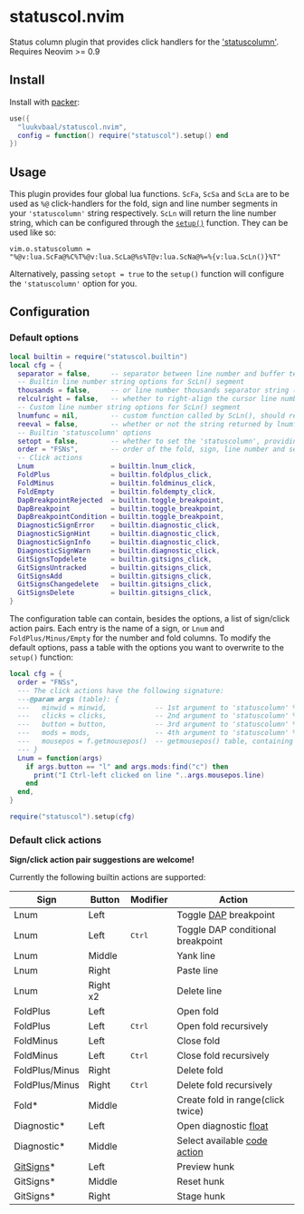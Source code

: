# statuscol.nvim

Status column plugin that provides click handlers for the ['statuscolumn'](https://neovim.io/doc/user/options.html#'statuscolumn').
Requires Neovim >= 0.9

## Install

<!-- panvimdoc-ignore-start -->

Install with [packer](https://github.com/wbthomason/packer.nvim):

```lua
use({
  "luukvbaal/statuscol.nvim",
  config = function() require("statuscol").setup() end
})
```

<!-- panvimdoc-ignore-end -->

## Usage

This plugin provides four global lua functions. `ScFa`, `ScSa` and `ScLa` are to be used as `%@` click-handlers for the fold, sign and line number segments in your `'statuscolumn'` string respectively.
`ScLn` will return the line number string, which can be configured through the [`setup()`](#Configuration) function. They can be used like so:

    vim.o.statuscolumn = "%@v:lua.ScFa@%C%T%@v:lua.ScLa@%s%T@v:lua.ScNa@%=%{v:lua.ScLn()}%T"

Alternatively, passing `setopt = true` to the `setup()` function will configure the `'statuscolumn'` option for you.

## Configuration

### Default options

```lua
local builtin = require("statuscol.builtin")
local cfg = {
  separator = false,     -- separator between line number and buffer text ("│" or extra " " padding)
  -- Builtin line number string options for ScLn() segment
  thousands = false,     -- or line number thousands separator string ("." / ",")
  relculright = false,   -- whether to right-align the cursor line number with 'relativenumber' set
  -- Custom line number string options for ScLn() segment
  lnumfunc = nil,        -- custom function called by ScLn(), should return a string
  reeval = false,        -- whether or not the string returned by lnumfunc should be reevaluated
  -- Builtin 'statuscolumn' options
  setopt = false,        -- whether to set the 'statuscolumn', providing builtin click actions
  order = "FSNs",        -- order of the fold, sign, line number and separator segments
  -- Click actions
  Lnum                   = builtin.lnum_click,
  FoldPlus               = builtin.foldplus_click,
  FoldMinus              = builtin.foldminus_click,
  FoldEmpty              = builtin.foldempty_click,
  DapBreakpointRejected  = builtin.toggle_breakpoint,
  DapBreakpoint          = builtin.toggle_breakpoint,
  DapBreakpointCondition = builtin.toggle_breakpoint,
  DiagnosticSignError    = builtin.diagnostic_click,
  DiagnosticSignHint     = builtin.diagnostic_click,
  DiagnosticSignInfo     = builtin.diagnostic_click,
  DiagnosticSignWarn     = builtin.diagnostic_click,
  GitSignsTopdelete      = builtin.gitsigns_click,
  GitSignsUntracked      = builtin.gitsigns_click,
  GitSignsAdd            = builtin.gitsigns_click,
  GitSignsChangedelete   = builtin.gitsigns_click,
  GitSignsDelete         = builtin.gitsigns_click,
}
```

The configuration table can contain, besides the options, a list of sign/click action pairs.
Each entry is the name of a sign, or `Lnum` and `FoldPlus/Minus/Empty` for the number and fold columns.
To modify the default options, pass a table with the options you want to overwrite to the `setup()` function:

```lua
local cfg = {
  order = "FNSs",
  --- The click actions have the following signature:
  ---@param args (table): {
  ---   minwid = minwid,            -- 1st argument to 'statuscolumn' %@ callback
  ---   clicks = clicks,            -- 2nd argument to 'statuscolumn' %@ callback
  ---   button = button,            -- 3rd argument to 'statuscolumn' %@ callback
  ---   mods = mods,                -- 4th argument to 'statuscolumn' %@ callback
  ---   mousepos = f.getmousepos()  -- getmousepos() table, containing clicked line number/window id etc.
  --- }
  Lnum = function(args)
    if args.button == "l" and args.mods:find("c") then
      print("I Ctrl-left clicked on line "..args.mousepos.line)
    end
  end,
}

require("statuscol").setup(cfg)
```
### Default click actions

**Sign/click action pair suggestions are welcome!**

Currently the following builtin actions are supported:

|Sign|Button|Modifier|Action|
|----|------|--------|------|
|Lnum|Left||Toggle [DAP](https://github.com/mfussenegger/nvim-dap) breakpoint|
|Lnum|Left|<kbd>Ctrl</kbd>|Toggle DAP conditional breakpoint|
|Lnum|Middle||Yank line|
|Lnum|Right||Paste line|
|Lnum|Right x2||Delete line|
|FoldPlus|Left||Open fold|
|FoldPlus|Left|<kbd>Ctrl</kbd>|Open fold recursively|
|FoldMinus|Left||Close fold|
|FoldMinus|Left|<kbd>Ctrl</kbd>|Close fold recursively|
|FoldPlus/Minus|Right||Delete fold|
|FoldPlus/Minus|Right|<kbd>Ctrl</kbd>|Delete fold recursively|
|Fold*|Middle||Create fold in range(click twice)|
|Diagnostic*|Left||Open diagnostic [float](https://neovim.io/doc/user/diagnostic.html#vim.diagnostic.open_float())|
|Diagnostic*|Middle||Select available [code action](https://neovim.io/doc/user/lsp.html#vim.lsp.buf.code_action())|
|[GitSigns](https://github.com/lewis6991/gitsigns.nvim)*|Left||Preview hunk|
|GitSigns*|Middle||Reset hunk|
|GitSigns*|Right||Stage hunk|
